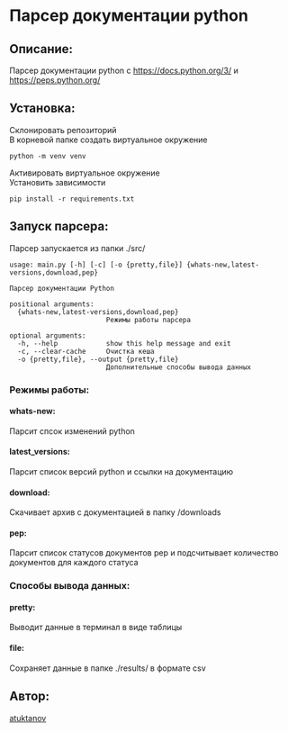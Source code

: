 # Парсер документации python
## Описание:
Парсер документации python c https://docs.python.org/3/ и https://peps.python.org/

## Установка:
Склонировать репозиторий  
В корневой папке создать виртуальное окружение 
```
python -m venv venv
```
Активировать виртуальное окружение  
Установить зависимости 
```
pip install -r requirements.txt
```
## Запуск парсера:
Парсер запускается из папки ./src/
```
usage: main.py [-h] [-c] [-o {pretty,file}] {whats-new,latest-versions,download,pep}

Парсер документации Python

positional arguments:
  {whats-new,latest-versions,download,pep}
                        Режимы работы парсера

optional arguments:
  -h, --help            show this help message and exit
  -c, --clear-cache     Очистка кеша
  -o {pretty,file}, --output {pretty,file}
                        Дополнительные способы вывода данных
```
### Режимы работы:
#### whats-new:
Парсит спсок изменений python
#### latest_versions:
Парсит список версий python и ссылки на документацию
#### download:
Cкачивает архив с документацией в папку /downloads
#### pep:
Парсит список статусов документов pep и подсчитывает количество документов для каждого статуса
### Способы вывода данных:
#### pretty:
Выводит данные в терминал в виде таблицы
#### file:
Сохраняет данные в папке ./results/ в формате csv
## Автор:
[atuktanov](https://github.com/atuktanov)

